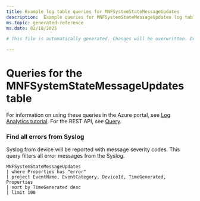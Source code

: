 ```yaml
---
title: Example log table queries for MNFSystemStateMessageUpdates
description:  Example queries for MNFSystemStateMessageUpdates log table
ms.topic: generated-reference
ms.date: 02/18/2025

# This file is automatically generated. Changes will be overwritten. Do not change this file directly. 

---
```


# Queries for the MNFSystemStateMessageUpdates table

For information on using these queries in the Azure portal, see [Log Analytics tutorial](/azure/azure-monitor/logs/log-analytics-tutorial). For the REST API, see [Query](/rest/api/loganalytics/query).


### Find all errors from Syslog  


Syslog from device will be reported with message severity codes. This query filters all error messages from the Syslog.  

```query
MNFSystemStateMessageUpdates
| where Properties has "error"
| project EventName, EventCategory, DeviceId, TimeGenerated, Properties
| sort by TimeGenerated desc
| limit 100
```

